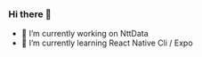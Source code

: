 ### Hi there 👋

- 🔭 I’m currently working on NttData
- 🌱 I’m currently learning React Native Cli / Expo 
